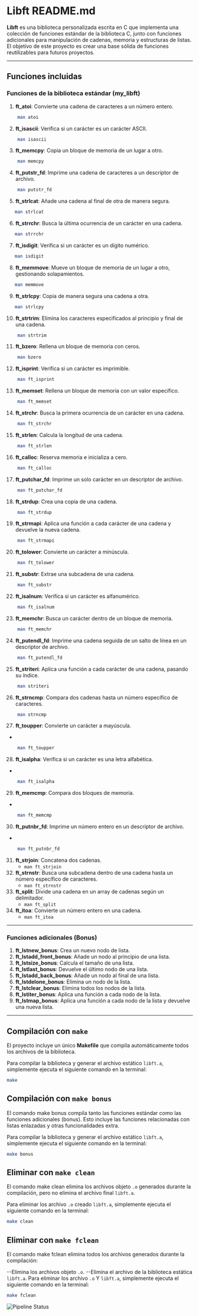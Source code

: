 # Libft README.md

**Libft** es una biblioteca personalizada escrita en C que implementa una colección de funciones estándar de la biblioteca C, junto con funciones adicionales para manipulación de cadenas, memoria y estructuras de listas. El objetivo de este proyecto es crear una base sólida de funciones reutilizables para futuros proyectos.

---

## Funciones incluidas

### Funciones de la biblioteca estándar (my_libft)

1. **ft_atoi**: Convierte una cadena de caracteres a un número entero.  
```bash
    man atoi
```
2. **ft_isascii**: Verifica si un carácter es un carácter ASCII.  
```bash
    man isascii
```
3. **ft_memcpy**: Copia un bloque de memoria de un lugar a otro.  
```bash
    man memcpy
```
4. **ft_putstr_fd**: Imprime una cadena de caracteres a un descriptor de archivo.
```bash
    man putstr_fd
```
5. **ft_strlcat**: Añade una cadena al final de otra de manera segura.  
```bash
   man strlcat
```
6. **ft_strrchr**: Busca la última ocurrencia de un carácter en una cadena.  
```bash
   man strrchr
```
7. **ft_isdigit**: Verifica si un carácter es un dígito numérico.  
```bash
   man isdigit
```
8. **ft_memmove**: Mueve un bloque de memoria de un lugar a otro, gestionando solapamientos.  
```bash
   man memmove
```
9. **ft_strlcpy**: Copia de manera segura una cadena a otra.  
```bash
   man strlcpy
```
10. **ft_strtrim**: Elimina los caracteres especificados al principio y final de una cadena.  
```bash
    man strtrim
```
11. **ft_bzero**: Rellena un bloque de memoria con ceros.  
```bash
    man bzero
```
12. **ft_isprint**: Verifica si un carácter es imprimible.  
```bash
    man ft_isprint
```
13. **ft_memset**: Rellena un bloque de memoria con un valor específico.  
```bash
    man ft_memset
```
14. **ft_strchr**: Busca la primera ocurrencia de un carácter en una cadena.  
```bash
    man ft_strchr
```
15. **ft_strlen**: Calcula la longitud de una cadena.  
```bash
    man ft_strlen
```
16. **ft_calloc**: Reserva memoria e inicializa a cero.  
```bash
    man ft_calloc
```
17. **ft_putchar_fd**: Imprime un solo carácter en un descriptor de archivo.  
```bash
    man ft_putchar_fd
```
18. **ft_strdup**: Crea una copia de una cadena.  
```bash
    man ft_strdup
```
19. **ft_strmapi**: Aplica una función a cada carácter de una cadena y devuelve la nueva cadena.  
```bash
    man ft_strmapi
```
20. **ft_tolower**: Convierte un carácter a minúscula.  
```bash
    man ft_tolower
```
21. **ft_substr**: Extrae una subcadena de una cadena.  
```bash
    man ft_substr
```
22. **ft_isalnum**: Verifica si un carácter es alfanumérico.  
```bash
    man ft_isalnum
```
23. **ft_memchr**: Busca un carácter dentro de un bloque de memoria.
```bash
    man ft_memchr
```
24. **ft_putendl_fd**: Imprime una cadena seguida de un salto de línea en un descriptor de archivo.
```bash
    man ft_putendl_fd
```
25. **ft_striteri**: Aplica una función a cada carácter de una cadena, pasando su índice.
```bash
    man striteri
```
26. **ft_strncmp**: Compara dos cadenas hasta un número específico de caracteres. 
```bash
    man strncmp
```
27. **ft_toupper**: Convierte un carácter a mayúscula.
   - 
```bash
    man ft_toupper
```
28. **ft_isalpha**: Verifica si un carácter es una letra alfabética.
   - 
```bash 
    man ft_isalpha
```
29. **ft_memcmp**: Compara dos bloques de memoria.
   - 
```bash
    man ft_memcmp
```
30. **ft_putnbr_fd**: Imprime un número entero en un descriptor de archivo.
   - 
```bash
    man ft_putnbr_fd
```
31. **ft_strjoin**: Concatena dos cadenas.  
    - `man ft_strjoin`
32. **ft_strnstr**: Busca una subcadena dentro de una cadena hasta un número específico de caracteres.  
    - `man ft_strnstr`
33. **ft_split**: Divide una cadena en un array de cadenas según un delimitador.  
    - `man ft_split`
34. **ft_itoa**: Convierte un número entero en una cadena.  
    - `man ft_itoa`

---

### Funciones adicionales (Bonus)

1. **ft_lstnew_bonus**: Crea un nuevo nodo de lista.  
2. **ft_lstadd_front_bonus**: Añade un nodo al principio de una lista.  
3. **ft_lstsize_bonus**: Calcula el tamaño de una lista.  
4. **ft_lstlast_bonus**: Devuelve el último nodo de una lista.  
5. **ft_lstadd_back_bonus**: Añade un nodo al final de una lista.  
6. **ft_lstdelone_bonus**: Elimina un nodo de la lista.  
7. **ft_lstclear_bonus**: Elimina todos los nodos de la lista.  
8. **ft_lstiter_bonus**: Aplica una función a cada nodo de la lista.  
9. **ft_lstmap_bonus**: Aplica una función a cada nodo de la lista y devuelve una nueva lista.  

---

## Compilación con `make`

El proyecto incluye un único **Makefile** que compila automáticamente todos los archivos de la biblioteca.

Para compilar la biblioteca y generar el archivo estático `libft.a`, simplemente ejecuta el siguiente comando en la terminal:

```bash
make
```
## Compilación con `make bonus`

El comando make bonus compila tanto las funciones estándar como las funciones adicionales (bonus). Esto incluye las funciones relacionadas con listas enlazadas y otras funcionalidades extra.

Para compilar la biblioteca y generar el archivo estático `libft.a`, simplemente ejecuta el siguiente comando en la terminal:

```bash
make bonus
```
## Eliminar con `make clean`

El comando make clean elimina los archivos objeto `.o` generados durante la compilación, pero no elimina el archivo final `libft.a`.

Para eliminar los archivo `.o` creado  `libft.a`, simplemente ejecuta el siguiente comando en la terminal:

```bash
make clean
```
## Eliminar con `make fclean`

El comando make fclean elimina todos los archivos generados durante la compilación:

--Elimina los archivos objeto `.o`.
--Elimina el archivo de la biblioteca estática `libft.a`.
Para eliminar los archivo `.o` Y `libft.a`, simplemente ejecuta el siguiente comando en la terminal:

```bash
make fclean
```
![Pipeline Status](https://github.com/rogerdevworld/libft/actions/workflows/pipeline.yml/badge.svg)
